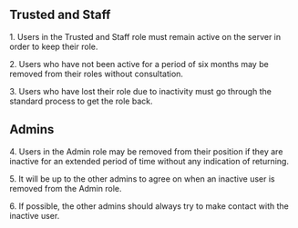 ## Trusted and Staff

1\. Users in the Trusted and Staff role must remain active on the server in order to keep their role.

2\. Users who have not been active for a period of six months may be removed from their roles without consultation.

3\. Users who have lost their role due to inactivity must go through the standard process to get the role back.

## Admins

4\. Users in the Admin role may be removed from their position if they are inactive for an extended period of time without any indication of returning.

5\. It will be up to the other admins to agree on when an inactive user is removed from the Admin role.

6\. If possible, the other admins should always try to make contact with the inactive user.